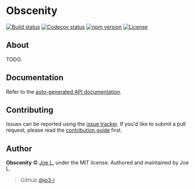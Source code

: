 # Obscenity

<a href="https://github.com/jo3-l/obscenity/actions"><img src="https://img.shields.io/github/workflow/status/jo3-l/obscenity/Continuous%20Integration?style=for-the-badge" alt="Build status"></a>
<a href="https://app.codecov.io/gh/jo3-l/obscenity/"><img src="https://img.shields.io/codecov/c/github/jo3-l/obscenity?style=for-the-badge" alt="Codecov status"></a>
<a href="https://npmjs.com/package/obscenity"><img src="https://img.shields.io/npm/v/obscenity?style=for-the-badge" alt="npm version"></a>
<a href="https://github.com/jo3-l/obscenity/blob/main/LICENSE.md"><img src="https://img.shields.io/github/license/jo3-l/obscenity?style=for-the-badge" alt="License"></a>

## About

TODO.

## Documentation

Refer to the [auto-generated API documentation](./docs/reference).

## Contributing

Issues can be reported using the [issue tracker](https://github.com/jo3-l/obscenity/issues).
If you'd like to submit a pull request, please read the [contribution guide](./CONTRIBUTING.md) first.

## Author

**Obscenity** © [Joe L.](https://github.com/jo3-l/) under the MIT license. Authored and maintained by Joe L.

> GitHub [@jo3-l](https://github.com/jo3-l)
